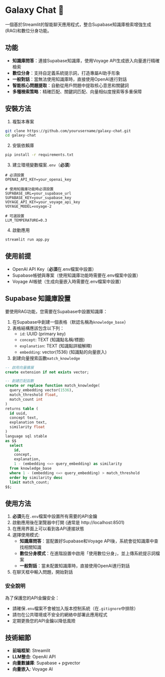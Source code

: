 # Galaxy Chat 🌌

一個基於Streamlit的智能聊天應用程式，整合Supabase知識庫檢索增強生成(RAG)和數位分身功能。

## 功能

- **知識庫問答**：連接Supabase知識庫，使用Voyage API生成嵌入向量進行精確檢索
- **數位分身**：支持自定義系統提示詞，打造專屬AI助手形象
- **一般對話**：當無法使用知識庫時，直接使用OpenAI進行對話
- **智能核心問題提取**：自動從用戶問題中提取核心意思和關鍵詞
- **多種檢索策略**：精確匹配、關鍵詞匹配、向量相似度搜索等多重保障

## 安裝方法

1. 複製本專案
```bash
git clone https://github.com/yourusername/galaxy-chat.git
cd galaxy-chat
```

2. 安裝依賴庫
```bash
pip install -r requirements.txt
```

3. 建立環境變數檔案`.env`（**必須**）
```
# 必須設置
OPENAI_API_KEY=your_openai_key

# 使用知識庫功能時必須設置
SUPABASE_URL=your_supabase_url
SUPABASE_KEY=your_supabase_key
VOYAGE_API_KEY=your_voyage_api_key
VOYAGE_MODEL=voyage-2

# 可選設置
LLM_TEMPERATURE=0.3
```

4. 啟動應用
```bash
streamlit run app.py
```

## 使用前提

- OpenAI API Key（**必須**在.env檔案中設置）
- Supabase帳號與專案（使用知識庫功能時需要在.env檔案中設置）
- Voyage AI帳號（生成向量嵌入時需要在.env檔案中設置）

## Supabase 知識庫設置

要使用RAG功能，您需要在Supabase中設置知識庫：

1. 在Supabase中創建一個表格（默認名稱為`knowledge_base`）
2. 表格結構應該包含以下列：
   - `id`: UUID (primary key)
   - `concept`: TEXT (知識點名稱/標題)
   - `explanation`: TEXT (知識點詳細解釋)
   - `embedding`: vector(1536) (知識點的向量嵌入)
3. 創建向量搜索函數`match_knowledge`

```sql
-- 啟用向量擴展
create extension if not exists vector;

-- 創建匹配函數
create or replace function match_knowledge(
  query_embedding vector(1536),
  match_threshold float,
  match_count int
)
returns table (
  id uuid,
  concept text,
  explanation text,
  similarity float
)
language sql stable
as $$
  select
    id,
    concept,
    explanation,
    1 - (embedding <=> query_embedding) as similarity
  from knowledge_base
  where 1 - (embedding <=> query_embedding) > match_threshold
  order by similarity desc
  limit match_count;
$$;
```

## 使用方法

1. **必須**先在`.env`檔案中設置所有需要的API金鑰
2. 啟動應用後在瀏覽器中打開 (通常是 http://localhost:8501)
3. 在應用界面上可以看到各API連接狀態
4. 選擇使用模式:
   - **知識庫問答**：當配置好Supabase和Voyage API後，系統會從知識庫中查找相關知識
   - **數位分身模式**：在進階設置中啟用「使用數位分身」，並上傳系統提示詞檔案
   - **一般對話**：當未配置知識庫時，直接使用OpenAI進行對話
5. 在聊天框中輸入問題，開始對話

### 安全說明

為了保護您的API金鑰安全：
- 請確保`.env`檔案不會被加入版本控制系統（在`.gitignore`中排除）
- 請勿在公共環境或不安全的網絡中部署此應用程式
- 定期更換您的API金鑰以降低風險

## 技術細節

- **前端框架**: Streamlit
- **LLM整合**: OpenAI API
- **向量數據庫**: Supabase + pgvector
- **向量嵌入**: Voyage AI 
